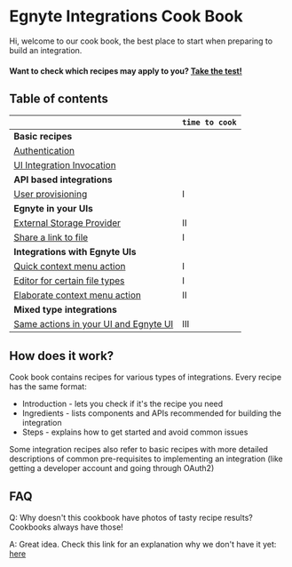 # Egnyte Integrations Cook Book

Hi, welcome to our cook book, the best place to start when preparing to build an integration.

#### Want to check which recipes may apply to you? [Take the test!](test.md)

## Table of contents

|  | `time to cook` |
| --- | --- |
|**Basic recipes**|
|[Authentication](TBD.md)|
|[UI Integration Invocation](TBD.md)|
|**API based integrations**|
|[User provisioning](TBD.md)|I|
|**Egnyte in your UIs**|
|[External Storage Provider](external-storage.md)|II|
|[Share a link to file](TBD.md)|I|
|**Integrations with Egnyte UIs**|
|[Quick context menu action](TBD.md)|I|
|[Editor for certain file types](TBD.md)|I|
|[Elaborate context menu action](TBD.md)|II|
|**Mixed type integrations**|
|[Same actions in your UI and Egnyte UI](TBD.md)|III|

## How does it work?

Cook book contains recipes for various types of integrations. Every recipe has the same format:
- Introduction - lets you check if it's the recipe you need
- Ingredients - lists components and APIs recommended for building the integration
- Steps - explains how to get started and avoid common issues

Some integration recipes also refer to basic recipes with more detailed descriptions of common pre-requisites to implementing an integration (like getting a developer account and going through OAuth2)

## FAQ

Q: Why doesn't this cookbook have photos of tasty recipe results? Cookbooks always have those!

A: Great idea. Check this link for an explanation why we don't have it yet: [here](TBD.md)
